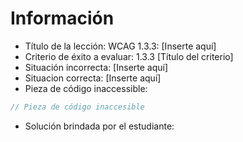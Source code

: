 # Información

- Título de la lección: WCAG 1.3.3: [Inserte aquí]
- Criterio de éxito a evaluar: 1.3.3 [Título del criterio]
- Situación incorrecta: [Inserte aquí]
- Situacion correcta: [Inserte aquí]
- Pieza de código inaccessible:

```javascript
// Pieza de código inaccesible
```

- Solución brindada por el estudiante:

